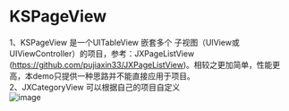 # KSPageView
1、KSPageView 是一个UITableView 嵌套多个 子视图（UIView或 UIViewController）的项目，参考：JXPageListView (https://github.com/pujiaxin33/JXPageListView)。相较之更加简单，性能更高，本demo只提供一种思路并不能直接应用于项目。  
2、JXCategoryView 可以根据自己的项目自定义  
![image](https://github.com/fanyunfei786452470/KSPageView/blob/master/KSPageView.gif)